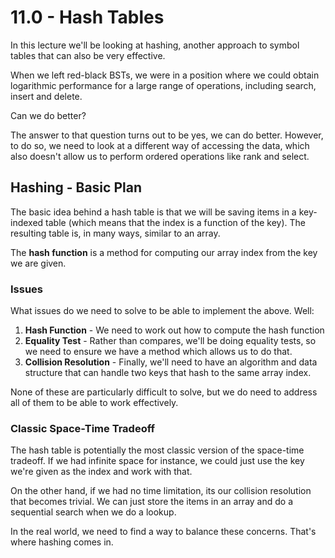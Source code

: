 # 11.0 - Hash Tables

In this lecture we'll be looking at hashing, another approach to symbol tables that can also be very effective.

When we left red-black BSTs, we were in a position where we could obtain logarithmic performance for a large range of operations, including search, insert and delete.

Can we do better?

The answer to that question turns out to be yes, we can do better. However, to do so, we need to look at a different way of accessing the data, which also doesn't allow us to perform ordered operations like rank and select.

## Hashing - Basic Plan

The basic idea behind a hash table is that we will be saving items in a key-indexed table (which means that the index is a function of the key). The resulting table is, in many ways, similar to an array.

The **hash function** is a method for computing our array index from the key we are given.

### Issues

What issues do we need to solve to be able to implement the above. Well:

1. **Hash Function** - We need to work out how to compute the hash function
2. **Equality Test** - Rather than compares, we'll be doing equality tests, so we need to ensure we have a method which allows us to do that.
3. **Collision Resolution** - Finally, we'll need to have an algorithm and data structure that can handle two keys that hash to the same array index.

None of these are particularly difficult to solve, but we do need to address all of them to be able to work effectively.

### Classic Space-Time Tradeoff

The hash table is potentially the most classic version of the space-time tradeoff. If we had infinite space for instance, we could just use the key we're given as the index and work with that.

On the other hand, if we had no time limitation, its our collision resolution that becomes trivial. We can just store the items in an array and do a sequential search when we do a lookup.

In the real world, we need to find a way to balance these concerns. That's where hashing comes in.